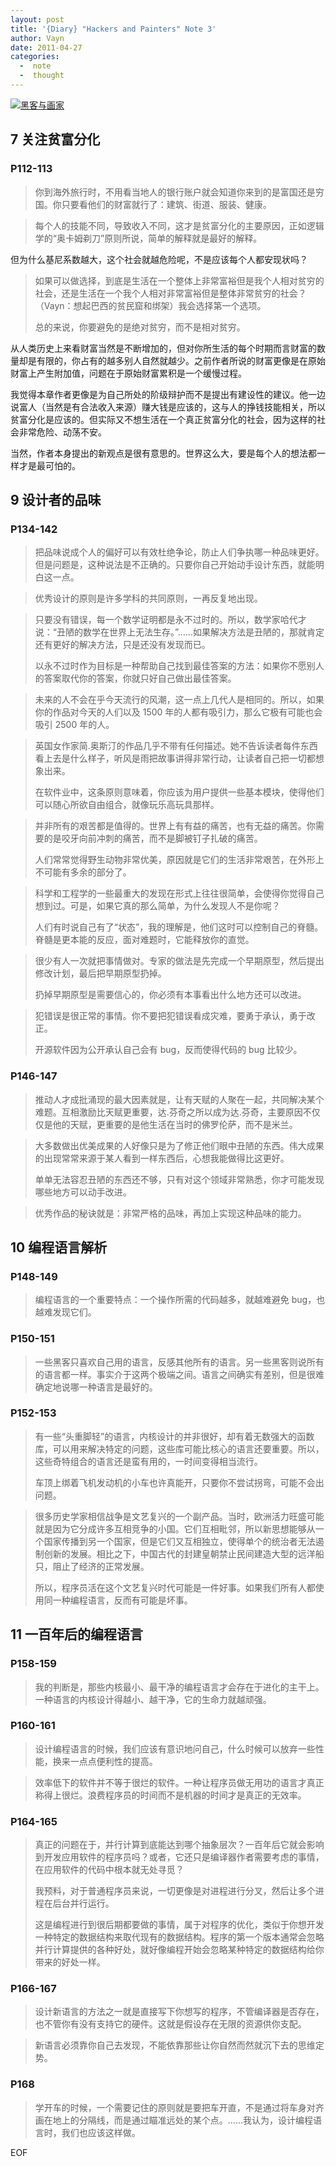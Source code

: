 ```yaml
---
layout: post
title: '{Diary} "Hackers and Painters" Note 3'
author: Vayn
date: 2011-04-27
categories:
  -  note
  -  thought
---
```


<a title="黑客与画家" href="http://book.douban.com/subject/6021440/"><img alt="黑客与画家" src="http://img3.douban.com/mpic/s4669554.jpg"></a>

## 7 关注贫富分化

### P112-113

> 你到海外旅行时，不用看当地人的银行账户就会知道你来到的是富国还是穷国。你只要看他们的财富就行了：建筑、街道、服装、健康。

> 每个人的技能不同，导致收入不同，这才是贫富分化的主要原因，正如逻辑学的“奥卡姆剃刀”原则所说，简单的解释就是最好的解释。

但为什么基尼系数越大，这个社会就越危险呢，不是应该每个人都安现状吗？

> 如果可以做选择，到底是生活在一个整体上非常富裕但是我个人相对贫穷的社会，还是生活在一个我个人相对非常富裕但是整体非常贫穷的社会？（Vayn：想起巴西的贫民窟和绑架）我会选择第一个选项。
>
> 总的来说，你要避免的是绝对贫穷，而不是相对贫穷。


从人类历史上来看财富当然是不断增加的，但对你所生活的每个时期而言财富的数量却是有限的，你占有的越多别人自然就越少。之前作者所说的财富更像是在原始财富上产生附加值，问题在于原始财富累积是一个缓慢过程。

我觉得本章作者更像是为自己所处的阶级辩护而不是提出有建设性的建议。他一边说富人（当然是有合法收入来源）赚大钱是应该的，这与人的挣钱技能相关，所以贫富分化是应该的。但实际又不想生活在一个真正贫富分化的社会，因为这样的社会非常危险、动荡不安。

当然，作者本身提出的新观点是很有意思的。世界这么大，要是每个人的想法都一样才是最可怕的。

## 9 设计者的品味

### P134-142

> 把品味说成个人的偏好可以有效杜绝争论，防止人们争执哪一种品味更好。但是问题是，这种说法是不正确的。只要你自己开始动手设计东西，就能明白这一点。

> 优秀设计的原则是许多学科的共同原则，一再反复地出现。

> 只要没有错误，每一个数学证明都是永不过时的。所以，数学家哈代才说：“丑陋的数学在世界上无法生存。”……如果解决方法是丑陋的，那就肯定还有更好的解决方法，只是还没有发现而已。
>
> 以永不过时作为目标是一种帮助自己找到最佳答案的方法：如果你不愿别人的答案取代你的答案，你就只好自己做出最佳答案。

> 未来的人不会在乎今天流行的风潮，这一点上几代人是相同的。所以，如果你的作品对今天的人们以及 1500 年的人都有吸引力，那么它极有可能也会吸引 2500 年的人。

> 英国女作家简.奥斯汀的作品几乎不带有任何描述。她不告诉读者每件东西看上去是什么样子，听风是雨把故事讲得非常行动，让读者自己把一切都想象出来。
>
> 在软件业中，这条原则意味着，你应该为用户提供一些基本模块，使得他们可以随心所欲自由组合，就像玩乐高玩具那样。

> 并非所有的艰苦都是值得的。世界上有有益的痛苦，也有无益的痛苦。你需要的是咬牙向前冲刺的痛苦，而不是脚被钉子扎破的痛苦。
>
> 人们常常觉得野生动物非常优美，原因就是它们的生活非常艰苦，在外形上不可能有多余的部分了。

> 科学和工程学的一些最重大的发现在形式上往往很简单，会使得你觉得自己想到过。可是，如果它真的那么简单，为什么发现人不是你呢？
>
> 人们有时说自己有了“状态”，我的理解是，他们这时可以控制自己的脊髓。脊髓是更本能的反应，面对难题时，它能释放你的直觉。

> 很少有人一次就把事情做对。专家的做法是先完成一个早期原型，然后提出修改计划，最后把早期原型扔掉。
>
> 扔掉早期原型是需要信心的，你必须有本事看出什么地方还可以改进。

> 犯错误是很正常的事情。你不要把犯错误看成灾难，要勇于承认，勇于改正。
>
> 开源软件因为公开承认自己会有 bug，反而使得代码的 bug 比较少。

### P146-147

> 推动人才成批涌现的最大因素就是，让有天赋的人聚在一起，共同解决某个难题。互相激励比天赋更重要，达.芬奇之所以成为达.芬奇，主要原因不仅仅是他的天赋，更重要的是他生活在当时的佛罗伦萨，而不是米兰。

> 大多数做出优美成果的人好像只是为了修正他们眼中丑陋的东西。伟大成果的出现常常来源于某人看到一样东西后，心想我能做得比这更好。
>
> 单单无法容忍丑陋的东西还不够，只有对这个领域非常熟悉，你才可能发现哪些地方可以动手改进。

> 优秀作品的秘诀就是：非常严格的品味，再加上实现这种品味的能力。

## 10 编程语言解析

### P148-149

> 编程语言的一个重要特点：一个操作所需的代码越多，就越难避免 bug，也越难发现它们。

### P150-151

> 一些黑客只喜欢自己用的语言，反感其他所有的语言。另一些黑客则说所有的语言都一样。事实介于这两个极端之间。语言之间确实有差别，但是很难确定地说哪一种语言是最好的。

### P152-153

> 有一些“头重脚轻”的语言，内核设计的并非很好，却有着无数强大的函数库，可以用来解决特定的问题，这些库可能比核心的语言还要重要。所以，这些奇特组合的语言还是蛮有用的，一时间变得相当流行。
>
> 车顶上绑着飞机发动机的小车也许真能开，只要你不尝试拐弯，可能不会出问题。

> 很多历史学家相信战争是文艺复兴的一个副产品。当时，欧洲活力旺盛可能就是因为它分成许多互相竞争的小国。它们互相毗邻，所以新思想能够从一个国家传播到另一个国家，但是它们又互相独立，使得单个的统治者无法遏制创新的发展。相比之下，中国古代的封建皇朝禁止民间建造大型的远洋船只，阻止了经济的正常发展。
>
> 所以，程序员活在这个文艺复兴时代可能是一件好事。如果我们所有人都使用同一种编程语言，反而有可能是坏事。

## 11 一百年后的编程语言

### P158-159

> 我的判断是，那些内核最小、最干净的编程语言才会存在于进化的主干上。一种语言的内核设计得越小、越干净，它的生命力就越顽强。

### P160-161

> 设计编程语言的时候，我们应该有意识地问自己，什么时候可以放弃一些性能，换来一点点便利性的提高。

> 效率低下的软件并不等于很烂的软件。一种让程序员做无用功的语言才真正称得上很烂。浪费程序员的时间而不是机器的时间才是真正的无效率。

### P164-165

> 真正的问题在于，并行计算到底能达到哪个抽象层次？一百年后它就会影响到开发应用软件的程序员吗？或者，它还只是编译器作者需要考虑的事情，在应用软件的代码中根本就无处寻觅？
>
> 我预料，对于普通程序员来说，一切更像是对进程进行分叉，然后让多个进程在后台并行运行。
>
> 这是编程进行到很后期都要做的事情，属于对程序的优化，类似于你想开发一种特定的数据结构来取代现有的数据结构。程序的第一个版本通常会忽略并行计算提供的各种好处，就好像编程开始会忽略某种特定的数据结构给你带来的好处一样。

### P166-167

> 设计新语言的方法之一就是直接写下你想写的程序，不管编译器是否存在，也不管你有没有支持它的硬件。这就是假设存在无限的资源供你支配。

> 新语言必须靠你自己去发现，不能依靠那些让你自然而然就沉下去的思维定势。

### P168

> 学开车的时候，一个需要记住的原则就是要把车开直，不是通过将车身对齐画在地上的分隔线，而是通过瞄准远处的某个点。……我认为，设计编程语言时，我们也应该这样做。

EOF
